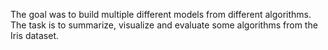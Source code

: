 The goal was to build multiple different models from different algorithms. The task is to summarize, visualize and evaluate some algorithms from the Iris dataset.